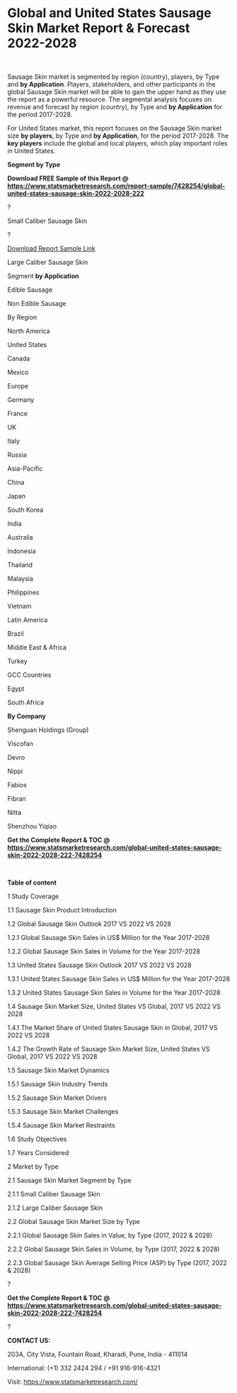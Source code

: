 <h1>Global and United States Sausage Skin Market Report & Forecast 2022-2028</h1><br/><p>Sausage Skin market is segmented by region (country), players, by Type and <strong>by Application</strong>. Players, stakeholders, and other participants in the global Sausage Skin market will be able to gain the upper hand as they use the report as a powerful resource. The segmental analysis focuses on revenue and forecast by region (country), by Type and <strong>by Application</strong> for the period 2017-2028.</p>
 
 
 
 <p>For United States market, this report focuses on the Sausage Skin market size <strong>by players</strong>, by Type and <strong>by Application</strong>, for the period 2017-2028. The <strong>key players</strong> include the global and local players, which play important roles in United States.</p>
 
 
 
 <p><strong>Segment by Type</strong></p>
 
 
 
 <div><b>Download FREE Sample of this Report @ <a href="https://www.statsmarketresearch.com/download-free-sample/7428254/global-united-states-sausage-skin-2022-2028-222">https://www.statsmarketresearch.com/report-sample/7428254/global-united-states-sausage-skin-2022-2028-222</a></b></div>
 
 
 
 <p>? </p>
 
 
 
 <p>Small Caliber Sausage Skin</p>
 
 
 
 <p>? </p>
 
 
 
 <p><a href="https://www.statsmarketresearch.com/download-free-sample/7428254/global-united-states-sausage-skin-2022-2028-222">Download Report Sample Link</a></p>
 
 
 
 <p>Large Caliber Sausage Skin</p>
 
 
 
 <p>Segment <strong>by Application</strong></p>
 
 
 
 <p>Edible Sausage</p>
 
 
 
 <p>Non Edible Sausage</p>
 
 
 
 <p>By Region</p>
 
 
 
 <p>North America</p>
 
 
 
 <p>United States</p>
 
 
 
 <p>Canada</p>
 
 
 
 <p>Mexico</p>
 
 
 
 <p>Europe</p>
 
 
 
 <p>Germany</p>
 
 
 
 <p>France</p>
 
 
 
 <p>UK</p>
 
 
 
 <p>Italy</p>
 
 
 
 <p>Russia</p>
 
 
 
 <p>Asia-Pacific</p>
 
 
 
 <p>China</p>
 
 
 
 <p>Japan</p>
 
 
 
 <p>South Korea</p>
 
 
 
 <p>India</p>
 
 
 
 <p>Australia</p>
 
 
 
 <p>Indonesia</p>
 
 
 
 <p>Thailand</p>
 
 
 
 <p>Malaysia</p>
 
 
 
 <p>Philippines</p>
 
 
 
 <p>Vietnam</p>
 
 
 
 <p>Latin America</p>
 
 
 
 <p>Brazil</p>
 
 
 
 <p>Middle East & Africa</p>
 
 
 
 <p>Turkey</p>
 
 
 
 <p>GCC Countries</p>
 
 
 
 <p>Egypt</p>
 
 
 
 <p>South Africa</p>
 
 
 
 <p><strong>By Company</strong></p>
 
 
 
 <p>Shenguan Holdings (Group)</p>
 
 
 
 <p>Viscofan</p>
 
 
 
 <p>Devro</p>
 
 
 
 <p>Nippi</p>
 
 
 
 <p>Fabios</p>
 
 
 
 <p>Fibran</p>
 
 
 
 <p>Nitta</p>
 
 
 
 <p>Shenzhou Yiqiao</p>
 
 
 
 <div><b>Get the Complete Report & TOC @ <a href="https://www.statsmarketresearch.com/global-united-states-sausage-skin-2022-2028-222-7428254">https://www.statsmarketresearch.com/global-united-states-sausage-skin-2022-2028-222-7428254</a></b></div>
 
 
 
 <p><br />
 
 <b>Table of content</b></p>
 
 
 
 <p>1 Study Coverage<br />
 
 1.1 Sausage Skin Product Introduction<br />
 
 1.2 Global Sausage Skin Outlook 2017 VS 2022 VS 2028<br />
 
 1.2.1 Global Sausage Skin Sales in US$ Million for the Year 2017-2028<br />
 
 1.2.2 Global Sausage Skin Sales in Volume for the Year 2017-2028<br />
 
 1.3 United States Sausage Skin Outlook 2017 VS 2022 VS 2028<br />
 
 1.3.1 United States Sausage Skin Sales in US$ Million for the Year 2017-2028<br />
 
 1.3.2 United States Sausage Skin Sales in Volume for the Year 2017-2028<br />
 
 1.4 Sausage Skin Market Size, United States VS Global, 2017 VS 2022 VS 2028<br />
 
 1.4.1 The Market Share of United States Sausage Skin in Global, 2017 VS 2022 VS 2028<br />
 
 1.4.2 The Growth Rate of Sausage Skin Market Size, United States VS Global, 2017 VS 2022 VS 2028<br />
 
 1.5 Sausage Skin Market Dynamics<br />
 
 1.5.1 Sausage Skin Industry Trends<br />
 
 1.5.2 Sausage Skin Market Drivers<br />
 
 1.5.3 Sausage Skin Market Challenges<br />
 
 1.5.4 Sausage Skin Market Restraints<br />
 
 1.6 Study Objectives<br />
 
 1.7 Years Considered<br />
 
 2 Market by Type<br />
 
 2.1 Sausage Skin Market Segment by Type<br />
 
 2.1.1 Small Caliber Sausage Skin<br />
 
 2.1.2 Large Caliber Sausage Skin<br />
 
 2.2 Global Sausage Skin Market Size by Type<br />
 
 2.2.1 Global Sausage Skin Sales in Value, by Type (2017, 2022 & 2028)<br />
 
 2.2.2 Global Sausage Skin Sales in Volume, by Type (2017, 2022 & 2028)<br />
 
 2.2.3 Global Sausage Skin Average Selling Price (ASP) by Type (2017, 2022 & 2028)<br />
 
 ? </p>
 
 
 
 <div><b>Get the Complete Report & TOC @ <a href="https://www.statsmarketresearch.com/global-united-states-sausage-skin-2022-2028-222-7428254">https://www.statsmarketresearch.com/global-united-states-sausage-skin-2022-2028-222-7428254</a></b></div>
 
 
 
 <p>? </p>
 
 
 
 <p><b>CONTACT US:</b><br />
 
 203A, City Vista, Fountain Road, Kharadi, Pune, India - 411014<br />
 
 International: (+1) 332 2424 294 / +91 916-916-4321<br />
 
 Visit: <a href="https://www.statsmarketresearch.com/">https://www.statsmarketresearch.com/</a></p>